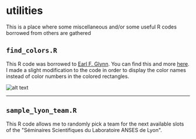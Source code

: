 # utilities
This is a place where some miscellaneous and/or some useful R codes borrowed from others are gathered


## `find_colors.R`

This R code was borrowed to [Earl F. Glynn](http://www.efg2.com/). You can find this and more [ here](http://research.stowers.org/mcm/efg/R/Color/Chart/). I made a slight modification to the code in order to display the color names instead of color numbers in the colored rectangles. 

![alt text](https://q77fda.db.files.1drv.com/y4mjp9bz90v5BqHWXqj5X9RzpXCMVSJ6HQoOOl6HgCyppXO83dkcNWzgr5MAgyTUwYtlAHQDJc2akbqUkSAlEALA2UH4e3FO-3UnON_xaaru6igD8NSMjjoirq4EBj2zapmSmYgruL931JtBW54HiIBa0xkXeHDWk15xpFBZXZNPLvuQtOGB_LFMjj986wySK_HD9Q-4_qiOvr7ODR5iijjfQ?width=1024&height=1024&cropmode=none "The results of plotting colors with their names")



---

## `sample_lyon_team.R`

This R code allows me to randomly pick a team for the next available slots of the "Séminaires Scientifiques du Laboratoire ANSES de Lyon". 



